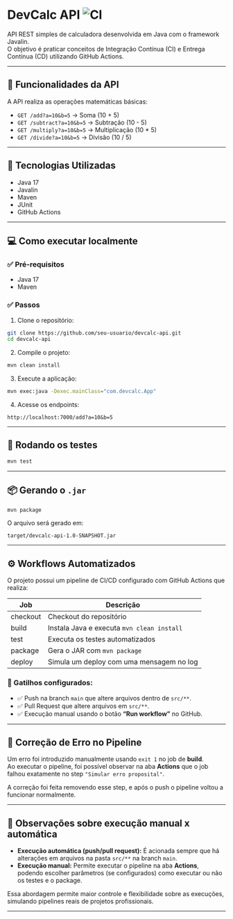 # DevCalc API ![CI](https://github.com/seu-usuario/devcalc-api/actions/workflows/ci.yml/badge.svg)

API REST simples de calculadora desenvolvida em Java com o framework Javalin.  
O objetivo é praticar conceitos de Integração Contínua (CI) e Entrega Contínua (CD) utilizando GitHub Actions.

---

## 🔧 Funcionalidades da API

A API realiza as operações matemáticas básicas:

- `GET /add?a=10&b=5` → Soma (10 + 5)
- `GET /subtract?a=10&b=5` → Subtração (10 - 5)
- `GET /multiply?a=10&b=5` → Multiplicação (10 * 5)
- `GET /divide?a=10&b=5` → Divisão (10 / 5)

---

## 🚀 Tecnologias Utilizadas

- Java 17
- Javalin
- Maven
- JUnit
- GitHub Actions

---

## 💻 Como executar localmente

### ✅ Pré-requisitos
- Java 17
- Maven

### ✅ Passos

1. Clone o repositório:
```bash
git clone https://github.com/seu-usuario/devcalc-api.git
cd devcalc-api
```

2. Compile o projeto:
```bash
mvn clean install
```

3. Execute a aplicação:
```bash
mvn exec:java -Dexec.mainClass="com.devcalc.App"
```

4. Acesse os endpoints:
```
http://localhost:7000/add?a=10&b=5
```

---

## 🧪 Rodando os testes

```bash
mvn test
```

---

## 📦 Gerando o `.jar`

```bash
mvn package
```
O arquivo será gerado em:
```
target/devcalc-api-1.0-SNAPSHOT.jar
```

---

## ⚙️ Workflows Automatizados

O projeto possui um pipeline de CI/CD configurado com GitHub Actions que realiza:

| Job       | Descrição                                   |
|------------|---------------------------------------------|
| checkout   | Checkout do repositório                    |
| build      | Instala Java e executa `mvn clean install` |
| test       | Executa os testes automatizados            |
| package    | Gera o JAR com `mvn package`               |
| deploy     | Simula um deploy com uma mensagem no log   |

### 🔁 Gatilhos configurados:
- ✅ Push na branch `main` que altere arquivos dentro de `src/**`.
- ✅ Pull Request que altere arquivos em `src/**`.
- ✅ Execução manual usando o botão **“Run workflow”** no GitHub.

---

## 🐞 Correção de Erro no Pipeline

Um erro foi introduzido manualmente usando `exit 1` no job de **build**.  
Ao executar o pipeline, foi possível observar na aba **Actions** que o job falhou exatamente no step `"Simular erro proposital"`.

A correção foi feita removendo esse step, e após o push o pipeline voltou a funcionar normalmente.

---

## 🚦 Observações sobre execução manual x automática

- **Execução automática (push/pull request):** É acionada sempre que há alterações em arquivos na pasta `src/**` na branch `main`.
- **Execução manual:** Permite executar o pipeline na aba **Actions**, podendo escolher parâmetros (se configurados) como executar ou não os testes e o package.

Essa abordagem permite maior controle e flexibilidade sobre as execuções, simulando pipelines reais de projetos profissionais.

---